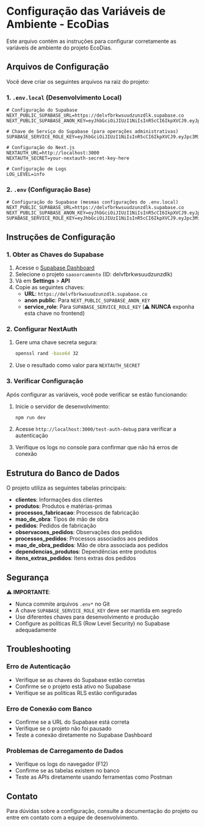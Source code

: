 # Configuração das Variáveis de Ambiente - EcoDias

Este arquivo contém as instruções para configurar corretamente as variáveis de ambiente do projeto EcoDias.

## Arquivos de Configuração

Você deve criar os seguintes arquivos na raiz do projeto:

### 1. `.env.local` (Desenvolvimento Local)

```env
# Configuração do Supabase
NEXT_PUBLIC_SUPABASE_URL=https://delvfbrkwsuudzunzdlk.supabase.co
NEXT_PUBLIC_SUPABASE_ANON_KEY=eyJhbGciOiJIUzI1NiIsInR5cCI6IkpXVCJ9.eyJpc3MiOiJzdXBhYmFzZSIsInJlZiI6ImRlbHZmYnJrd3N1dWR6dW56ZGxrIiwicm9sZSI6ImFub24iLCJpYXQiOjE3MTY5MjE5MzIsImV4cCI6MjAzMjQ5NzkzMn0.VQzKpL8kJQHQQQQQQQQQQQQQQQQQQQQQQQQQQQQQQQQ

# Chave de Serviço do Supabase (para operações administrativas)
SUPABASE_SERVICE_ROLE_KEY=eyJhbGciOiJIUzI1NiIsInR5cCI6IkpXVCJ9.eyJpc3MiOiJzdXBhYmFzZSIsInJlZiI6ImRlbHZmYnJrd3N1dWR6dW56ZGxrIiwicm9sZSI6InNlcnZpY2Vfcm9sZSIsImlhdCI6MTcxNjkyMTkzMiwiZXhwIjoyMDMyNDk3OTMyfQ.SERVICE_ROLE_KEY_PLACEHOLDER

# Configuração do Next.js
NEXTAUTH_URL=http://localhost:3000
NEXTAUTH_SECRET=your-nextauth-secret-key-here

# Configuração de Logs
LOG_LEVEL=info
```

### 2. `.env` (Configuração Base)

```env
# Configuração do Supabase (mesmas configurações do .env.local)
NEXT_PUBLIC_SUPABASE_URL=https://delvfbrkwsuudzunzdlk.supabase.co
NEXT_PUBLIC_SUPABASE_ANON_KEY=eyJhbGciOiJIUzI1NiIsInR5cCI6IkpXVCJ9.eyJpc3MiOiJzdXBhYmFzZSIsInJlZiI6ImRlbHZmYnJrd3N1dWR6dW56ZGxrIiwicm9sZSI6ImFub24iLCJpYXQiOjE3MTY5MjE5MzIsImV4cCI6MjAzMjQ5NzkzMn0.VQzKpL8kJQHQQQQQQQQQQQQQQQQQQQQQQQQQQQQQQQQ
SUPABASE_SERVICE_ROLE_KEY=eyJhbGciOiJIUzI1NiIsInR5cCI6IkpXVCJ9.eyJpc3MiOiJzdXBhYmFzZSIsInJlZiI6ImRlbHZmYnJrd3N1dWR6dW56ZGxrIiwicm9sZSI6InNlcnZpY2Vfcm9sZSIsImlhdCI6MTcxNjkyMTkzMiwiZXhwIjoyMDMyNDk3OTMyfQ.SERVICE_ROLE_KEY_PLACEHOLDER
```

## Instruções de Configuração

### 1. Obter as Chaves do Supabase

1. Acesse o [Supabase Dashboard](https://supabase.com/dashboard)
2. Selecione o projeto `saasorcamento` (ID: delvfbrkwsuudzunzdlk)
3. Vá em **Settings** > **API**
4. Copie as seguintes chaves:
   - **URL**: `https://delvfbrkwsuudzunzdlk.supabase.co`
   - **anon public**: Para `NEXT_PUBLIC_SUPABASE_ANON_KEY`
   - **service_role**: Para `SUPABASE_SERVICE_ROLE_KEY` (⚠️ **NUNCA** exponha esta chave no frontend)

### 2. Configurar NextAuth

1. Gere uma chave secreta segura:
   ```bash
   openssl rand -base64 32
   ```
2. Use o resultado como valor para `NEXTAUTH_SECRET`

### 3. Verificar Configuração

Após configurar as variáveis, você pode verificar se estão funcionando:

1. Inicie o servidor de desenvolvimento:
   ```bash
   npm run dev
   ```

2. Acesse `http://localhost:3000/test-auth-debug` para verificar a autenticação

3. Verifique os logs no console para confirmar que não há erros de conexão

## Estrutura do Banco de Dados

O projeto utiliza as seguintes tabelas principais:

- **clientes**: Informações dos clientes
- **produtos**: Produtos e matérias-primas
- **processos_fabricacao**: Processos de fabricação
- **mao_de_obra**: Tipos de mão de obra
- **pedidos**: Pedidos de fabricação
- **observacoes_pedidos**: Observações dos pedidos
- **processos_pedidos**: Processos associados aos pedidos
- **mao_de_obra_pedidos**: Mão de obra associada aos pedidos
- **dependencias_produtos**: Dependências entre produtos
- **itens_extras_pedidos**: Itens extras dos pedidos

## Segurança

⚠️ **IMPORTANTE**: 
- Nunca commite arquivos `.env*` no Git
- A chave `SUPABASE_SERVICE_ROLE_KEY` deve ser mantida em segredo
- Use diferentes chaves para desenvolvimento e produção
- Configure as políticas RLS (Row Level Security) no Supabase adequadamente

## Troubleshooting

### Erro de Autenticação
- Verifique se as chaves do Supabase estão corretas
- Confirme se o projeto está ativo no Supabase
- Verifique se as políticas RLS estão configuradas

### Erro de Conexão com Banco
- Confirme se a URL do Supabase está correta
- Verifique se o projeto não foi pausado
- Teste a conexão diretamente no Supabase Dashboard

### Problemas de Carregamento de Dados
- Verifique os logs do navegador (F12)
- Confirme se as tabelas existem no banco
- Teste as APIs diretamente usando ferramentas como Postman

## Contato

Para dúvidas sobre a configuração, consulte a documentação do projeto ou entre em contato com a equipe de desenvolvimento.
